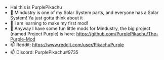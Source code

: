 - Hai this is PurplePikachu
- 👀 Mindustry is one of my Solar System parts, and everyone has a Solar System! Ya just gotta think about it
- 🌱 I am learning to make my first mod!
- 💞️ Anyway I have some fun little mods for Mindustry, the big project (named Project Purple) is here: https://github.com/PurplePikachu/The-Purple-Mod
- 📫 Reddit: https://www.reddit.com/user/PikachuPurple
- 📫 Discord: PurplePikachu#9735
<!---
PurplePikachu/PurplePikachu is a ✨ special ✨ repository because its `README.md` (this file) appears on your GitHub profile.
You can click the Preview link to take a look at your changes.
--->
